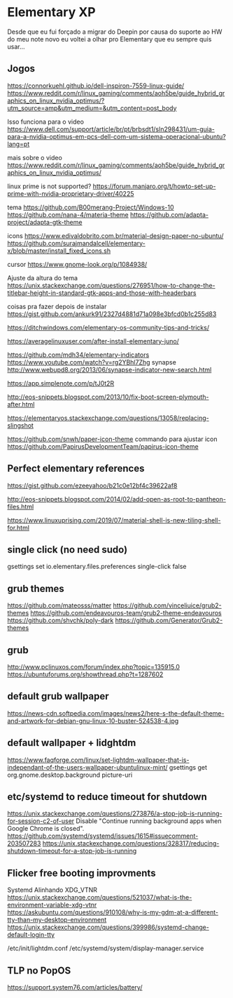 # Elementary XP
Desde que eu fui forçado a migrar do Deepin por causa do suporte ao HW do meu note novo eu voltei a olhar pro Elementary que eu sempre quis usar...



## Jogos
https://connorkuehl.github.io/dell-inspiron-7559-linux-guide/
https://www.reddit.com/r/linux_gaming/comments/aoh5be/guide_hybrid_graphics_on_linux_nvidia_optimus/?utm_source=amp&utm_medium=&utm_content=post_body

Isso funciona para o video
https://www.dell.com/support/article/br/pt/brbsdt1/sln298431/um-guia-para-a-nvidia-optimus-em-pcs-dell-com-um-sistema-operacional-ubuntu?lang=pt

mais sobre o video
https://www.reddit.com/r/linux_gaming/comments/aoh5be/guide_hybrid_graphics_on_linux_nvidia_optimus/

linux prime is not supported?
https://forum.manjaro.org/t/howto-set-up-prime-with-nvidia-proprietary-driver/40225


tema
https://github.com/B00merang-Project/Windows-10
https://github.com/nana-4/materia-theme
https://github.com/adapta-project/adapta-gtk-theme

icons
https://www.edivaldobrito.com.br/material-design-paper-no-ubuntu/
https://github.com/surajmandalcell/elementary-x/blob/master/install_fixed_icons.sh

cursor
https://www.gnome-look.org/p/1084938/

Ajuste da altura do tema
https://unix.stackexchange.com/questions/276951/how-to-change-the-titlebar-height-in-standard-gtk-apps-and-those-with-headerbars

coisas pra fazer depois de instalar
https://gist.github.com/ankurk91/2327d4881d71a098e3bfcd0b1c255d83

https://ditchwindows.com/elementary-os-community-tips-and-tricks/

https://averagelinuxuser.com/after-install-elementary-juno/

https://github.com/mdh34/elementary-indicators
https://www.youtube.com/watch?v=rg2YBhl7Zhg synapse
http://www.webupd8.org/2013/06/synapse-indicator-new-search.html

https://app.simplenote.com/p/tJ0t2R

http://eos-snippets.blogspot.com/2013/10/fix-boot-screen-plymouth-after.html

https://elementaryos.stackexchange.com/questions/13058/replacing-slingshot


https://github.com/snwh/paper-icon-theme commando para ajustar icon
https://github.com/PapirusDevelopmentTeam/papirus-icon-theme

## Perfect elementary references
https://gist.github.com/ezeeyahoo/b21c0e12bf4c39622af8

http://eos-snippets.blogspot.com/2014/02/add-open-as-root-to-pantheon-files.html

https://www.linuxuprising.com/2019/07/material-shell-is-new-tiling-shell-for.html


## single click (no need sudo)
gsettings set io.elementary.files.preferences single-click false

## grub themes
https://github.com/mateosss/matter
https://github.com/vinceliuice/grub2-themes
https://github.com/endeavouros-team/grub2-theme-endeavouros
https://github.com/shvchk/poly-dark
https://github.com/Generator/Grub2-themes

## grub
http://www.pclinuxos.com/forum/index.php?topic=135915.0
https://ubuntuforums.org/showthread.php?t=1287602

## default grub wallpaper
https://news-cdn.softpedia.com/images/news2/here-s-the-default-theme-and-artwork-for-debian-gnu-linux-10-buster-524538-4.jpg

## default wallpaper + lidghtdm 
https://www.faqforge.com/linux/set-lightdm-wallpaper-that-is-independant-of-the-users-wallpaper-ubuntulinux-mint/
gsettings get org.gnome.desktop.background picture-uri

## etc/systemd to reduce timeout for shutdown
https://unix.stackexchange.com/questions/273876/a-stop-job-is-running-for-session-c2-of-user
Disable "Continue running background apps when Google Chrome is closed".
https://github.com/systemd/systemd/issues/1615#issuecomment-203507283
https://unix.stackexchange.com/questions/328317/reducing-shutdown-timeout-for-a-stop-job-is-running

## Flicker free booting improvments
Systemd Alinhando XDG_VTNR
https://unix.stackexchange.com/questions/521037/what-is-the-environment-variable-xdg-vtnr https://askubuntu.com/questions/910108/why-is-my-gdm-at-a-different-tty-than-my-desktop-environment
https://unix.stackexchange.com/questions/399986/systemd-change-default-login-tty

/etc/init/lightdm.conf
/etc/systemd/system/display-manager.service

## TLP no PopOS
https://support.system76.com/articles/battery/
